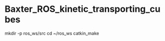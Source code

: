 # Baxter_ROS_kinetic_transporting_cubes

mkdir -p ros_ws/src
cd ~/ros_ws
catkin_make
















